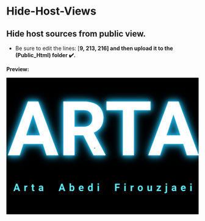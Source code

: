 # Hide-Host-Views

## Hide host sources from public view.

* Be sure to edit the lines: [<b>9, 213, 216<b>] and then upload it to the (<b>Public_Html</b>) folder ✔️.

<b>Preview</b>:

<img src="Img/img.png"/>

